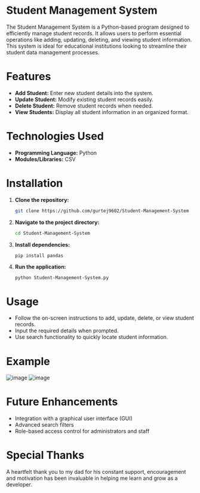# Student Management System
The Student Management System is a Python-based program designed to efficiently manage student records. It allows users to perform essential operations like adding, updating, deleting, and viewing student information. This system is ideal for educational institutions looking to streamline their student data management processes.
# Features
* **Add Student:** Enter new student details into the system.
* **Update Student:** Modify existing student records easily.
* **Delete Student:** Remove student records when needed.
* **View Students:** Display all student information in an organized format.
# Technologies Used
* **Programming Language:** Python
* **Modules/Libraries:** CSV
# Installation
1. **Clone the repository:**
   ```bash
   git clone https://github.com/gurtej9602/Student-Management-System
   ```
2. **Navigate to the project directory:**
   ```bash
   cd Student-Management-System
   ```
3. **Install dependencies:**
   ```bash
   pip install pandas
   ```
4. **Run the application:**
   ```
   python Student-Management-System.py
   ```
# Usage
* Follow the on-screen instructions to add, update, delete, or view student records.
* Input the required details when prompted.
* Use search functionality to quickly locate student information.
# Example
![image](https://github.com/user-attachments/assets/2dc287b0-b319-489f-963f-373d0275c713)
![image](https://github.com/user-attachments/assets/38702b59-eadc-4aa4-bd89-75091fce678d)

# Future Enhancements
* Integration with a graphical user interface (GUI)
* Advanced search filters
* Role-based access control for administrators and staff

# Special Thanks
A heartfelt thank you to my dad for his constant support, encouragement and motivation has been invaluable in helping me learn and grow as a developer.
